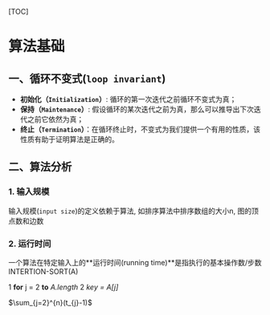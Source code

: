[TOC]
# 算法基础

## 一、循环不变式(`loop invariant`)

* **初始化（`Initialization`）**: 循环的第一次迭代之前循环不变式为真；
* **保持（`Maintenance`）**: 假设循环的某次迭代之前为真，那么可以推导出下次迭代之前它依然为真；
* **终止（`Termination`）**：在循环终止时，不变式为我们提供一个有用的性质，该性质有助于证明算法是正确的。

## 二、算法分析

### 1. 输入规模
输入规模(`input size`)的定义依赖于算法, 如排序算法中排序数组的大小n, 图的顶点数和边数

### 2. 运行时间

一个算法在特定输入上的**运行时间(running time)**是指执行的基本操作数/步数
INTERTION-SORT(A)

1 **for** j = 2 **to** *A.length*
2 *key = A[j]*

$\sum_{j=2}^{n}(t_{j}-1)$

